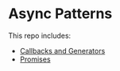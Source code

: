 # Async Patterns

This repo includes: 
- [Callbacks and Generators](./callbacks_generators.md)
- [Promises](./promises.md)